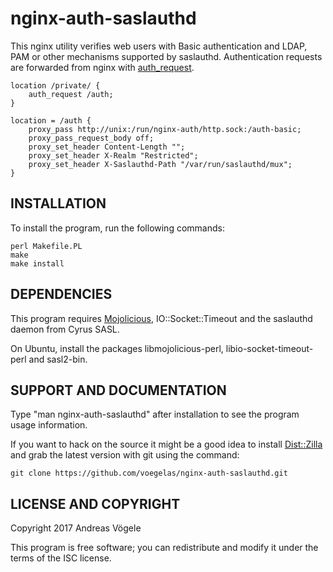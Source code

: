 # nginx-auth-saslauthd

This nginx utility verifies web users with Basic authentication and LDAP, PAM
or other mechanisms supported by saslauthd. Authentication requests are
forwarded from nginx with
[auth_request](https://nginx.org/en/docs/http/ngx_http_auth_request_module.html).

```Nginx
location /private/ {
    auth_request /auth;
}

location = /auth {
    proxy_pass http://unix:/run/nginx-auth/http.sock:/auth-basic;
    proxy_pass_request_body off;
    proxy_set_header Content-Length "";
    proxy_set_header X-Realm "Restricted";
    proxy_set_header X-Saslauthd-Path "/var/run/saslauthd/mux";
}
```

## INSTALLATION

To install the program, run the following commands:

```Shell
perl Makefile.PL
make
make install
```

## DEPENDENCIES

This program requires [Mojolicious](http://mojolicious.org/),
IO::Socket::Timeout and the saslauthd daemon from Cyrus SASL.

On Ubuntu, install the packages libmojolicious-perl, libio-socket-timeout-perl
and sasl2-bin.

## SUPPORT AND DOCUMENTATION

Type "man nginx-auth-saslauthd" after installation to see the program usage
information.

If you want to hack on the source it might be a good idea to install
[Dist::Zilla](http://dzil.org/) and grab the latest version with git using the
command:

```Shell
git clone https://github.com/voegelas/nginx-auth-saslauthd.git
```

## LICENSE AND COPYRIGHT

Copyright 2017 Andreas Vögele

This program is free software; you can redistribute and modify it under the
terms of the ISC license.
